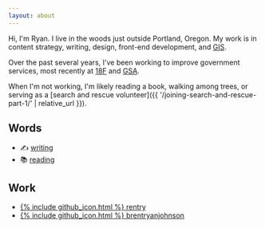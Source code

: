 ```yaml
---
layout: about
---
```


Hi, I'm Ryan. I live in the woods just outside Portland, Oregon. My work is in content strategy, writing, design, front-end development, and [GIS](https://en.wikipedia.org/wiki/Geographic_information_science).

Over the past several years, I've been working to improve government services, most recently at [18F](https://18f.gsa.gov/) and [GSA](https://www.gsa.gov/). 

When I'm not working, I'm likely reading a book, walking among trees, or serving as a [search and rescue volunteer]({{ '/joining-search-and-rescue-part-1/' | relative_url }}).

## Words
<ul class="contact-list">
    <li>✍️ <a href="/posts">writing</a></li>
    <li>📚 <a href="/books">reading</a></li>
</ul>

## Work
<ul class="contact-list">
    <li><a href="https://github.com/rentry">{% include github_icon.html %} rentry</a></li>
    <li><a href="https://github.com/brentryanjohnson">{% include github_icon.html %} brentryanjohnson</a></li>
</ul>